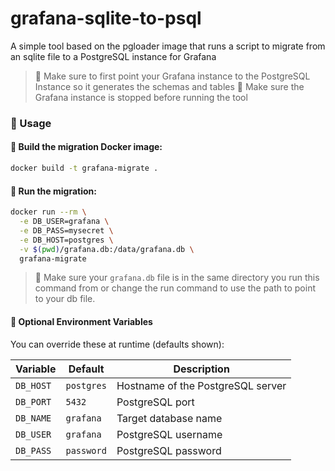 # grafana-sqlite-to-psql
A simple tool based on the pgloader image that runs a script to migrate from an sqlite file to a PostgreSQL instance for Grafana

> 📁 Make sure to first point your Grafana instance to the PostgreSQL Instance so it generates the schemas and tables
> 📁 Make sure the Grafana instance is stopped before running the tool

### 🚀 Usage

#### 🐳 Build the migration Docker image:

```bash
docker build -t grafana-migrate .
```

#### 🔁 Run the migration:

```bash
docker run --rm \
  -e DB_USER=grafana \
  -e DB_PASS=mysecret \
  -e DB_HOST=postgres \
  -v $(pwd)/grafana.db:/data/grafana.db \
  grafana-migrate
```

> 📁 Make sure your `grafana.db` file is in the same directory you run this command from or change the run command to use the path to point to your db file.

#### 📌 Optional Environment Variables

You can override these at runtime (defaults shown):

| Variable    | Default    | Description                         |
|-------------|------------|-------------------------------------|
| `DB_HOST`   | `postgres` | Hostname of the PostgreSQL server   |
| `DB_PORT`   | `5432`     | PostgreSQL port                     |
| `DB_NAME`   | `grafana`  | Target database name                |
| `DB_USER`   | `grafana`  | PostgreSQL username                 |
| `DB_PASS`   | `password` | PostgreSQL password                 |
